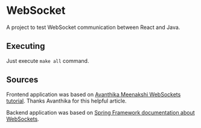 # WebSocket

A project to test WebSocket communication between React and Java.

## Executing

Just execute `make all` command.

## Sources

Frontend application was based on [Avanthika Meenakshi WebSockets tutorial][1]. Thanks Avanthika for this helpful article.

Backend application was based on [Spring Framework documentation about WebSockets][2].


[1]:https://blog.logrocket.com/websockets-tutorial-how-to-go-real-time-with-node-and-react-8e4693fbf843/
[2]:https://docs.spring.io/spring-framework/docs/current/reference/html/web.html#websocket